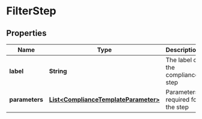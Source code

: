 

# FilterStep


## Properties

| Name | Type | Description | Notes |
|------------ | ------------- | ------------- | -------------|
|**label** | **String** | The label of the compliance step |  |
|**parameters** | [**List&lt;ComplianceTemplateParameter&gt;**](ComplianceTemplateParameter.md) | Parameters required for the step |  |



